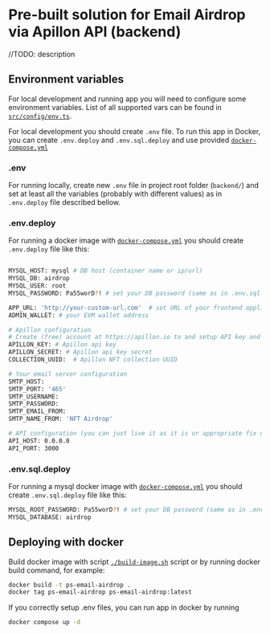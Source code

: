 # Pre-built solution for Email Airdrop via Apillon API (backend)

//TODO: description

## Environment variables

For local development and running app you will need to configure some environment variables. List of all supported vars can be found in [`src/config/env.ts`](/src/config/env.ts). 

For local development you should create `.env` file. To run this app in Docker, you can create `.env.deploy` and `.env.sql.deploy` and use provided [`docker-compose.yml`](/docker-compose.yml)

### .env

For running locally, create new `.env` file in project root folder (`backend/`) and set at least all the variables (probably with different values) as in `.env.deploy` file described bellow.

### .env.deploy

For running a docker image with [`docker-compose.yml`](/docker-compose.yml) you should create `.env.deploy` file like this:

```sh

MYSQL_HOST: mysql # DB host (container name or ip/url)
MYSQL_DB: airdrop
MYSQL_USER: root
MYSQL_PASSWORD: Pa55worD?! # set your DB password (same as in .env.sql.deploy)

APP_URL: 'http://your-custom-url.com'  # set URL of your frontend application
ADMIN_WALLET: # your EVM wallet address 

# Apillon configuration
# Create (free) account at https://apillon.io to and setup API key and NFT collection
APILLON_KEY: # Apillon api key
APILLON_SECRET: # Apillon api key secret
COLLECTION_UUID:  # Apillon NFT collection UUID

# Your email server configuration
SMTP_HOST: 
SMTP_PORT: '465'
SMTP_USERNAME: 
SMTP_PASSWORD: 
SMTP_EMAIL_FROM: 
SMTP_NAME_FROM: 'NFT Airdrop'

# API configuration (you can just live it as it is or appropriate fix dockerfile and compose)
API_HOST: 0.0.0.0
API_PORT: 3000
```

### .env.sql.deploy

For running a mysql docker image with [`docker-compose.yml`](/docker-compose.yml) you should create `.env.sql.deploy` file like this:

```sh
MYSQL_ROOT_PASSWORD: Pa55worD?! # set your DB password (same as in .env.deploy)
MYSQL_DATABASE: airdrop

```
## Deploying with docker

Build docker image with script [`./build-image.sh`](/build-image.sh) script or by running docker build command, for example:

```sh
docker build -t ps-email-airdrop .
docker tag ps-email-airdrop ps-email-airdrop:latest
```

If you correctly setup .env files, you can run app in docker by running

```sh
docker compose up -d
```
